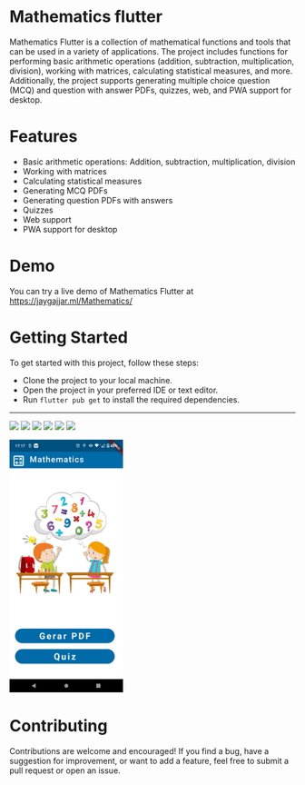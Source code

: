 # Mathematics flutter

Mathematics Flutter is a collection of mathematical functions and tools that can be used in a variety of applications. The project includes functions for performing basic arithmetic operations (addition, subtraction, multiplication, division), working with matrices, calculating statistical measures, and more. Additionally, the project supports generating multiple choice question (MCQ) and question with answer PDFs, quizzes, web, and PWA support for desktop.

# Features
* Basic arithmetic operations: Addition, subtraction, multiplication, division
* Working with matrices
* Calculating statistical measures
* Generating MCQ PDFs
* Generating question PDFs with answers
* Quizzes
* Web support
* PWA support for desktop

# Demo
You can try a live demo of Mathematics Flutter at https://jaygajjar.ml/Mathematics/

# Getting Started

To get started with this project, follow these steps:

* Clone the project to your local machine.
* Open the project in your preferred IDE or text editor.
* Run `flutter pub get` to install the required dependencies.


<hr/>

<img src="https://raw.githubusercontent.com/j-j-gajjar/Mathematics/master/Screenshots/Phone%20Screenshot%201.jpg" width="200">  <img src="https://raw.githubusercontent.com/j-j-gajjar/Mathematics/master/Screenshots/Phone%20Screenshot%203.jpg" width="200"> <img src="https://raw.githubusercontent.com/j-j-gajjar/Mathematics/master/Screenshots/Phone%20Screenshot%204.jpg" width="200"> <img src="https://raw.githubusercontent.com/j-j-gajjar/Mathematics/master/Screenshots/Phone%20Screenshot%205.jpg" width="200"> <img src="https://raw.githubusercontent.com/j-j-gajjar/Mathematics/master/Screenshots/Phone%20Screenshot%206.jpg" width="200"> <img src="https://raw.githubusercontent.com/j-j-gajjar/Mathematics/master/Screenshots/Phone%20Screenshot%207.jpg" width="200">


<img src="Screenshots/Screnshots-pt_br/Screenshot_20240102-171704.png" width="200"> 

# Contributing
Contributions are welcome and encouraged! If you find a bug, have a suggestion for improvement, or want to add a feature, feel free to submit a pull request or open an issue.

